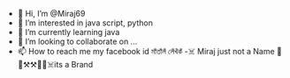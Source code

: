 - 👋 Hi, I’m @Miraj69
- 👀 I’m interested in java script, python 
- 🌱 I’m currently learning java 
- 💞️ I’m looking to collaborate on ...
- 📫 How to reach me my facebook id মাঁতাঁলঁ লেঁখঁকঁ
-☠️ Miraj just not a Name 
   🤟🤟⚒️⚒️🚬🚬☠️its a Brand
<!---
Miraj69/Miraj69 is a ✨ special ✨ repository because its `README.md` (this file) appears on your GitHub profile.
You can click the Preview link to take a look at your changes.
--->
